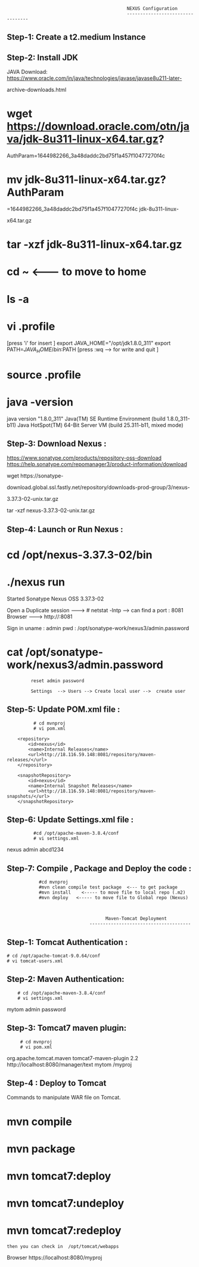                                                  NEXUS Configuration
                                                 ---------------------------------
Step-1:  Create a t2.medium Instance 
----------------------------------------------------


Step-2:  Install JDK  
----------------------------
JAVA Download:
https://www.oracle.com/in/java/technologies/javase/javase8u211-later-

archive-downloads.html

 # wget https://download.oracle.com/otn/java/jdk-8u311-linux-x64.tar.gz?

AuthParam=1644982266_3a48daddc2bd75f1a457f10477270f4c

# mv jdk-8u311-linux-x64.tar.gz\?AuthParam

\=1644982266_3a48daddc2bd75f1a457f10477270f4c jdk-8u311-linux-

x64.tar.gz

# tar -xzf jdk-8u311-linux-x64.tar.gz

  # cd  ~    <--- to move to home
  # ls -a
  # vi .profile
 [press 'i' for insert ]
   export JAVA_HOME="/opt/jdk1.8.0_311"
   export PATH=$JAVA_HOME/bin:$PATH
 [press :wq --> for write and quit ]
  
# source .profile
# java -version
java version "1.8.0_311"
Java(TM) SE Runtime Environment (build 1.8.0_311-b11)
Java HotSpot(TM) 64-Bit Server VM (build 25.311-b11, mixed mode)


Step-3:  Download Nexus :
----------------------------------------
https://www.sonatype.com/products/repository-oss-download
https://help.sonatype.com/repomanager3/product-information/download

 wget https://sonatype-

download.global.ssl.fastly.net/repository/downloads-prod-group/3/nexus-

3.37.3-02-unix.tar.gz

tar -xzf nexus-3.37.3-02-unix.tar.gz

Step-4:  Launch or Run Nexus :
----------------------------------------------
  # cd /opt/nexus-3.37.3-02/bin
  # ./nexus run   
   
Started Sonatype Nexus OSS 3.37.3-02

  Open a Duplicate session --->   # netstat -lntp  --> can find a port : 8081
   Browser ---> http://<public ip>:8081
 
  Sign in 
      uname :  admin
        pwd    : /opt/sonatype-work/nexus3/admin.password

   # cat   /opt/sonatype-work/nexus3/admin.password
             reset admin password

             Settings  --> Users --> Create local user -->  create user


Step-5:  Update POM.xml file :
----------------------------------------------
              # cd mvnproj
              # vi pom.xml

        <repository>
            <id>nexus</id>
            <name>Internal Releases</name>
            <url>http://18.116.59.148:8081/repository/maven-releases/</url>
        </repository>

        <snapshotRepository>
            <id>nexus</id>
            <name>Internal Snapshot Releases</name>
            <url>http://18.116.59.148:8081/repository/maven-snapshots/</url>
        </snapshotRepository>

Step-6:  Update Settings.xml file :
--------------------------------------------------
              #cd /opt/apache-maven-3.8.4/conf
              # vi settings.xml

  <server>
      <id>nexus</id>
      <username>admin</username>
      <password>abcd1234</password>
    </server>


Step-7:  Compile , Package and Deploy the code :
------------------------------------------------------------------------

                #cd mvnproj
                #mvn clean compile test package  <--- to get package
                #mvn install    <----- to move file to local repo (.m2)
                #mvn deploy   <----- to move file to Global repo (Nexus)



                                         Maven-Tomcat Deployment
                                   --------------------------------------

Step-1:  Tomcat Authentication : 
----------------------------------------------------
    # cd /opt/apache-tomcat-9.0.64/conf
    # vi tomcat-users.xml

<tomcat-users xmlns="http://tomcat......"
              version="1.0">

 <role rolename="manager-gui"/>
  <role rolename="manager-script"/>
  <user username="admin" password="password" roles="manager-

gui,manager-script"/>

</tomcat-users>


Step-2:  Maven Authentication:  
---------------------------------------------
        # cd /opt/apache-maven-3.8.4/conf
        # vi settings.xml

   <server>
      <id>mytom</id>
      <username>admin</username>
      <password>password</password>
    </server>


Step-3:  Tomcat7 maven plugin:  
---------------------------------------------
         # cd mvnproj
         # vi pom.xml

<plugin>
        <groupId>org.apache.tomcat.maven</groupId>
        <artifactId>tomcat7-maven-plugin</artifactId>
        <version>2.2</version>
        <configuration>
                <url>http://localhost:8080/manager/text</url>
                <server>mytom</server>
                <path>/myproj</path>
        </configuration>
</plugin>


Step-4 :  Deploy to Tomcat
---------------------------------------
Commands to manipulate WAR file on Tomcat.
# mvn compile
# mvn package
# mvn tomcat7:deploy 
# mvn tomcat7:undeploy 
# mvn tomcat7:redeploy 
    then you can check in  /opt/tomcat/webapps


   Browser https://localhost:8080/myproj


























